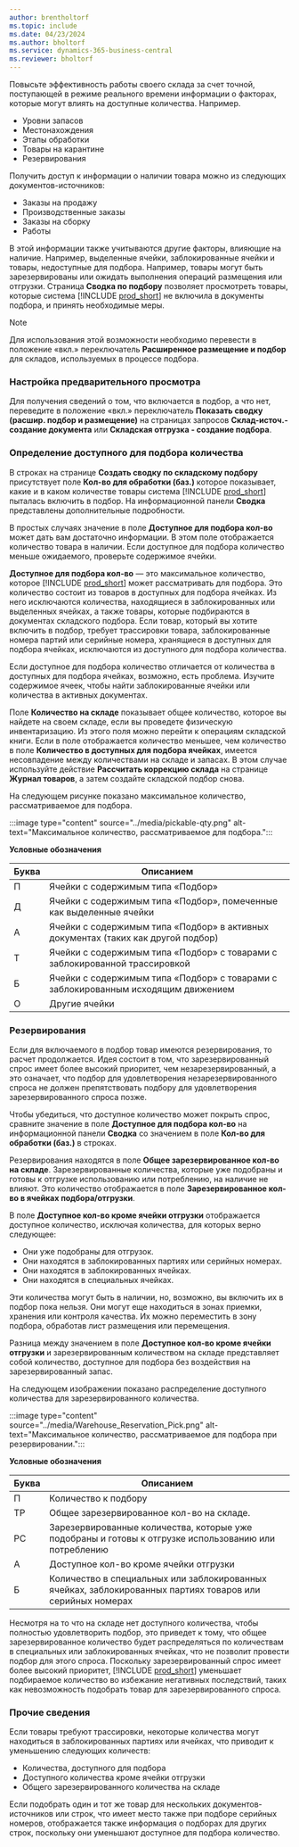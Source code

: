 ```yaml
---
author: brentholtorf
ms.topic: include
ms.date: 04/23/2024
ms.author: bholtorf
ms.service: dynamics-365-business-central
ms.reviewer: bholtorf
---
```


Повысьте эффективность работы своего склада за счет точной, поступающей в режиме реального времени информации о факторах, которые могут влиять на доступные количества. Например. 

* Уровни запасов
* Местонахождения
* Этапы обработки
* Товары на карантине
* Резервирования

Получить доступ к информации о наличии товара можно из следующих документов-источников:

* Заказы на продажу
* Производственные заказы
* Заказы на сборку
* Работы

В этой информации также учитываются другие факторы, влияющие на наличие. Например, выделенные ячейки, заблокированные ячейки и товары, недоступные для подбора. Например, товары могут быть зарезервированы или ожидать выполнения операций размещения или отгрузки. Страница **Сводка по подбору** позволяет просмотреть товары, которые система [!INCLUDE [prod_short](prod_short.md)] не включила в документы подбора, и принять необходимые меры.

> [!NOTE]
> Для использования этой возможности необходимо перевести в положение «вкл.» переключатель **Расширенное размещение и подбор** для складов, используемых в процессе подбора.

### Настройка предварительного просмотра

Для получения сведений о том, что включается в подбор, а что нет, переведите в положение «вкл.» переключатель **Показать сводку (расшир. подбор и размещение)** на страницах запросов **Склад-источ.- создание документа** или **Складская отгрузка - создание подбора**.

### Определение доступного для подбора количества

В строках на странице **Создать сводку по складскому подбору** присутствует поле **Кол-во для обработки (баз.)** которое показывает, какие и в каком количестве товары система [!INCLUDE [prod_short](prod_short.md)] пыталась включить в подбор. На информационной панели **Сводка** представлены дополнительные подробности.

В простых случаях значение в поле **Доступное для подбора кол-во** может дать вам достаточно информации. В этом поле отображается количество товара в наличии. Если доступное для подбора количество меньше ожидаемого, проверьте содержимое ячейки.

**Доступное для подбора кол-во** — это максимальное количество, которое [!INCLUDE [prod_short](prod_short.md)] может рассматривать для подбора. Это количество состоит из товаров в доступных для подбора ячейках. Из него исключаются количества, находящиеся в заблокированных или выделенных ячейках, а также товары, которые подбираются в документах складского подбора. Если товар, который вы хотите включить в подбор, требует трассировки товара, заблокированные номера партий или серийные номера, хранящиеся в доступных для подбора ячейках, исключаются из доступного для подбора количества.

Если доступное для подбора количество отличается от количества в доступных для подбора ячейках, возможно, есть проблема. Изучите содержимое ячеек, чтобы найти заблокированные ячейки или количества в активных документах.

Поле **Количество на складе** показывает общее количество, которое вы найдете на своем складе, если вы проведете физическую инвентаризацию. Из этого поля можно перейти к операциям складской книги. Если в поле отображается количество меньшее, чем количество в поле **Количество в доступных для подбора ячейках**, имеется несовпадение между количествами на складе и запасах. В этом случае используйте действие **Рассчитать коррекцию склада** на странице **Журнал товаров**, а затем создайте складской подбор снова.

На следующем рисунке показано максимальное количество, рассматриваемое для подбора.

:::image type="content" source="../media/pickable-qty.png" alt-text="Максимальное количество, рассматриваемое для подбора.":::

**Условные обозначения**

|Буква  |Описанием  |
|---------|---------|
|П     |Ячейки с содержимым типа «Подбор»         |
|Д     |Ячейки с содержимым типа «Подбор», помеченные как выделенные ячейки        |
|А     |Ячейки с содержимым типа «Подбор» в активных документах (таких как другой подбор)       |
|Т     |Ячейки с содержимым типа «Подбор» с товарами с заблокированной трассировкой         |
|Б     |Ячейки с содержимым типа «Подбор» с товарами с заблокированным исходящим движением         |
|O     |Другие ячейки         |

### Резервирования

Если для включаемого в подбор товар имеются резервирования, то расчет продолжается. Идея состоит в том, что зарезервированный спрос имеет более высокий приоритет, чем незарезервированный, а это означает, что подбор для удовлетворения незарезервированного спроса не должен препятствовать подбору для удовлетворения зарезервированного спроса позже.

Чтобы убедиться, что доступное количество может покрыть спрос, сравните значение в поле **Доступное для подбора кол-во** на информационной панели **Сводка** со значением в поле **Кол-во для обработки (баз.)** в строках.

Резервирования находятся в поле **Общее зарезервированное кол-во на складе**. Зарезервированные количества, которые уже подобраны и готовы к отгрузке использованию или потреблению, на наличие не влияют. Это количество отображается в поле **Зарезервированное кол-во в ячейках подбора/отгрузки**.

В поле **Доступное кол-во кроме ячейки отгрузки** отображается доступное количество, исключая количества, для которых верно следующее:

* Они уже подобраны для отгрузок.
* Они находятся в заблокированных партиях или серийных номерах.
* Они находятся в заблокированных ячейках.
* Они находятся в специальных ячейках.

Эти количества могут быть в наличии, но, возможно, вы включить их в подбор пока нельзя. Они могут еще находиться в зонах приемки, хранения или контроля качества. Их можно переместить в зону подбора, обработав лист размещения или перемещения.

Разница между значением в поле **Доступное кол-во кроме ячейки отгрузки** и зарезервированным количеством на складе представляет собой количество, доступное для подбора без воздействия на зарезервированный запас.

На следующем изображении показано распределение доступного количества для зарезервированного количества.

:::image type="content" source="../media/Warehouse_Reservation_Pick.png" alt-text="Максимальное количество, рассматриваемое для подбора при резервировании.":::

**Условные обозначения**

|Буква  |Описанием  |
|---------|---------|
|П     |Количество к подбору         |
|ТР    |Общее зарезервированное кол-во на складе.         |
|РС    |Зарезервированные количества, которые уже подобраны и готовы к отгрузке использованию или потреблению       |
|А     |Доступное кол-во кроме ячейки отгрузки         |
|Б     |Количество в специальных или заблокированных ячейках, заблокированных партиях товаров или серийных номерах         |

Несмотря на то что на складе нет доступного количества, чтобы полностью удовлетворить подбор, это приведет к тому, что общее зарезервированное количество будет распределяться по количествам в специальных или заблокированных ячейках, что не позволит провести подбор для этого спроса. Поскольку зарезервированный спрос имеет более высокий приоритет, [!INCLUDE [prod_short](prod_short.md)] уменьшает подбираемое количество во избежание негативных последствий, таких как невозможность подобрать товар для зарезервированного спроса.

### Прочие сведения

Если товары требуют трассировки, некоторые количества могут находиться в заблокированных партиях или ячейках, что приводит к уменьшению следующих количеств:

* Количества, доступного для подбора
* Доступного количества кроме ячейки отгрузки
* Общего зарезервированного количества на складе 

Если подобрать один и тот же товар для нескольких документов-источников или строк, что имеет место также при подборе серийных номеров, отображается также информация о подборах для других строк, поскольку они уменьшают доступное для подбора количество.
